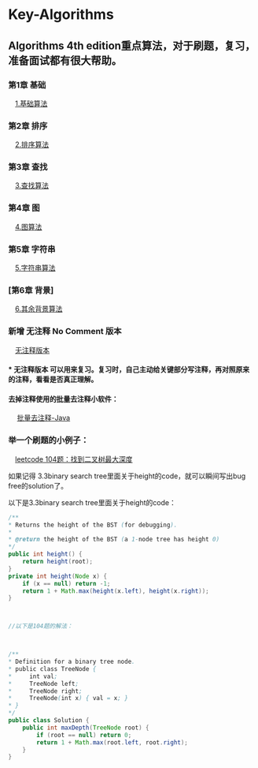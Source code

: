 ﻿# Key-Algorithms


## Algorithms 4th edition重点算法，对于刷题，复习，准备面试都有很大帮助。

### 第1章 基础 

&emsp;[1.基础算法](https://github.com/mxc19912008/Key-Algorithms/tree/master/chapter%201%20%E5%9F%BA%E7%A1%80%20Fundamental)<br />


### 第2章 排序 

&emsp;[2.排序算法](https://github.com/mxc19912008/Key-Algorithms/tree/master/Chapter%202%20%E6%8E%92%E5%BA%8F%20Sorting)<br />


### 第3章 查找 

&emsp;[3.查找算法](https://github.com/mxc19912008/Key-Algorithms/tree/master/Chapter%203%20%E6%9F%A5%E6%89%BE%20Searching)<br />


### 第4章 图 

&emsp;[4.图算法](https://github.com/mxc19912008/Key-Algorithms/tree/master/Chapter%204%20%E5%9B%BE%20Graph)<br />


### 第5章 字符串 

&emsp;[5.字符串算法](https://github.com/mxc19912008/Key-Algorithms/tree/master/Chapter%205%20%E5%AD%97%E7%AC%A6%E4%B8%B2%20Strings)<br />


### [第6章 背景] 

&emsp;[6.其余背景算法](https://github.com/mxc19912008/Key-Algorithms/tree/master/Chapter%206%20%E8%83%8C%E6%99%AF%20Context)<br />











### 新增 无注释 No Comment 版本

&emsp;[无注释版本](https://github.com/mxc19912008/Key-Algorithms/tree/master/Non-Comment%E7%89%88%E6%9C%AC)<br />

#### * 无注释版本 可以用来复习。复习时，自己主动给关键部分写注释，再对照原来的注释，看看是否真正理解。


#### 去掉注释使用的批量去注释小软件：

&emsp; [批量去注释-Java](https://github.com/mxc19912008/Remove-comment-Java-version)<br />


### 举一个刷题的小例子：


&emsp;[leetcode 104题：找到二叉树最大深度](https://leetcode.com/problems/maximum-depth-of-binary-tree/#/description)<br />


如果记得 3.3binary search tree里面关于height的code，就可以瞬间写出bug free的solution了。


以下是3.3binary search tree里面关于height的code：

```java
/**
* Returns the height of the BST (for debugging).
*
* @return the height of the BST (a 1-node tree has height 0)
*/
public int height() {
    return height(root);
}
private int height(Node x) {
    if (x == null) return -1;
    return 1 + Math.max(height(x.left), height(x.right));
}



//以下是104题的解法：



/**
* Definition for a binary tree node.
* public class TreeNode {
*     int val;
*     TreeNode left;
*     TreeNode right;
*     TreeNode(int x) { val = x; }
* }
*/
public class Solution {
    public int maxDepth(TreeNode root) {
        if (root == null) return 0;
        return 1 + Math.max(root.left, root.right);
    }
}

